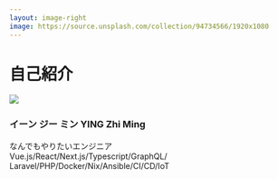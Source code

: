```yaml
---
layout: image-right
image: https://source.unsplash.com/collection/94734566/1920x1080
---
```


# 自己紹介

<div class="mt-10 mb-6">
  <img
    src="https://avatars.githubusercontent.com/adwinying"
    class="max-w-[10rem] rounded-full opacity-100">
</div>

<h3 class="!mb-0">
  イーン ジー ミン
  <span class="ml-1 text-base">YING Zhi Ming</span>
</h3>

<div class="mb-4 text-sm text-neutral-500">
  なんでもやりたいエンジニア
</div>

<div>
  Vue.js/React/Next.js/Typescript/GraphQL/<br>
  Laravel/PHP/Docker/Nix/Ansible/CI/CD/IoT
</div>
